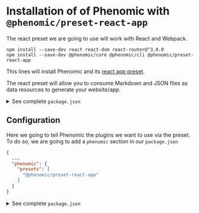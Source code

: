 # Installation of  of Phenomic with ``@phenomic/preset-react-app``

The react preset we are going to use will work with React and Webpack.

```console
npm install --save-dev react react-dom react-router@^3.0.0
npm install --save-dev @phenomic/core @phenomic/cli @phenomic/preset-react-app
```

This lines will install Phenomic and its [react app preset](https://github.com/phenomic/phenomic/tree/master/packages/preset-react-app).

The react preset will allow you to consume Markdown and JSON files as data resources
to generate your website/app.

<details>
<summary>See complete <code>package.json</code></summary>
(versions might be more recent)

```json
{
  "private": true,
  "devDependencies": {
    "@phenomic/core": "^1.0.0",
    "@phenomic/cli": "^1.0.0",
    "@phenomic/preset-react-app": "^1.0.0",
    "react": "^15.0.0",
    "react-dom": "^15.0.0",
    "react-router": "^3.0.0"
  }
}
```

</details>

## Configuration

Here we going to tell Phenomic the plugins we want to use via the preset.
To do so, we are going to add a ``phenomic`` section in our ``package.json``

```json
{
  ...
  "phenomic": {
    "presets": [
      "@phenomic/preset-react-app"
    ]
  }
}
```

<details>
<summary>See complete <code>package.json</code></summary>

```json
{
  "private": true,
  "devDependencies": {
    "@phenomic/core": "^1.0.0",
    "@phenomic/cli": "^1.0.0",
    "@phenomic/preset-react-app": "^1.0.0",
    "react": "^15.0.0",
    "react-dom": "^15.0.0",
    "react-router": "^3.0.0"
  },
  "phenomic": {
    "presets": [
      "@phenomic/preset-react-app"
    ]
  }
}
```

</details>
